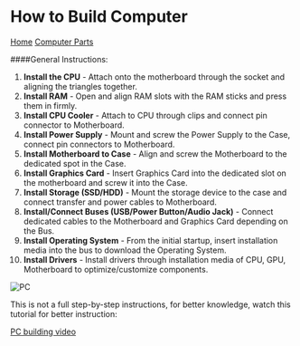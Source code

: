 # How to Build Computer
[Home](README.md)
[Computer Parts](Parts.md)

####General Instructions:

1. **Install the CPU** -  Attach onto the motherboard through the socket and aligning the triangles together.
2. **Install RAM** - Open and align RAM slots with the RAM sticks and press them in firmly.
3. **Install CPU Cooler** - Attach to CPU through clips and connect pin connector to Motherboard.
4. **Install Power Supply** - Mount and screw the Power Supply to the Case, connect pin connectors to Motherboard.
5. **Install Motherboard to Case** - Align and screw the Motherboard to the dedicated spot in the Case.
6. **Install Graphics Card** - Insert Graphics Card into the dedicated slot on the motherboard and screw it into the Case.
7. **Install Storage (SSD/HDD)** - Mount the storage device to the case and connect transfer and power cables to Motherboard.
8. **Install/Connect Buses (USB/Power Button/Audio Jack)** - Connect dedicated cables to the Motherboard and Graphics Card depending on the Bus.
9. **Install Operating System** - From the initial startup, insert installation media into the bus to download the Operating System.
10. **Install Drivers** - Install drivers through installation media of CPU, GPU, Motherboard to optimize/customize components.

![PC](https://images.unsplash.com/photo-1721332150382-d4114ee27eff?w=500&auto=format&fit=crop&q=60&ixlib=rb-4.0.3&ixid=M3wxMjA3fDF8MHxzZWFyY2h8MXx8cGMlMjBidWlsZHxlbnwwfHwwfHx8MA%3D%3D)



This is not a full step-by-step instructions, for better knowledge, watch this tutorial for better instruction:

[PC building video](https://youtu.be/YgiKuKwzyiY?si=RkK1cXwi79i3vnEj)
